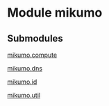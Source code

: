 # Module mikumo


## Submodules

[mikumo.compute](compute-py)

[mikumo.dns](dns-py)

[mikumo.id](id-py)

[mikumo.util](util-py)
